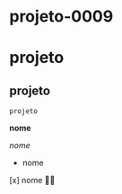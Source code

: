 # projeto-0009
<h1>projeto</h1>

## projeto 

```
projeto

```
**nome**

_nome_
- nome

[x] nome 👩‍🦰
